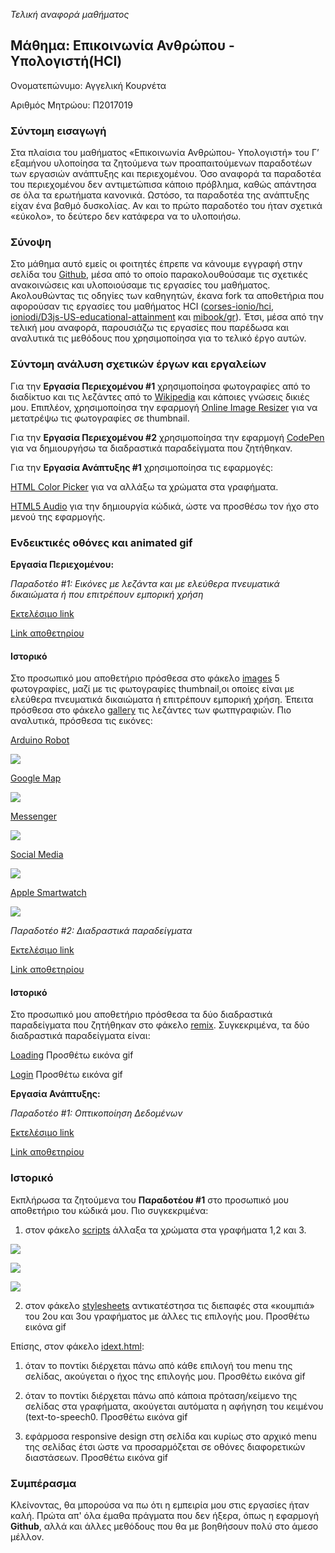 *Τελική αναφορά μαθήματος*

## Μάθημα: Επικοινωνία Ανθρώπου - Υπολογιστή(HCI)
  
Ονοματεπώνυμο: Αγγελική Κουρνέτα 

Αριθμός Μητρώου: Π2017019
  
### Σύντομη εισαγωγή
  
Στα πλαίσια του μαθήματος «Επικοινωνία Ανθρώπου- Υπολογιστή» του Γ’ εξαμήνου υλοποίησα τα ζητούμενα των προαπαιτούμενων παραδοτέων των εργασιών ανάπτυξης και περιεχομένου. Όσο αναφορά τα παραδοτέα του περιεχομένου δεν αντιμετώπισα κάποιο πρόβλημα, καθώς απάντησα σε όλα τα ερωτήματα κανονικά. Ωστόσο, τα παραδοτέα της ανάπτυξης είχαν ένα βαθμό δυσκολίας. Αν και το πρώτο παραδοτέο του ήταν σχετικά «εύκολο», το δεύτερο δεν κατάφερα να το υλοποιήσω.

### Σύνοψη
  
Στο μάθημα αυτό εμείς οι φοιτητές έπρεπε να κάνουμε εγγραφή στην σελίδα του [Github](https://github.com/), μέσα από το οποίο παρακολουθούσαμε τις σχετικές ανακοινώσεις και υλοποιούσαμε τις εργασίες του μαθήματος. Ακολουθώντας τις οδηγίες των καθηγητών, έκανα fork τα αποθετήρια που αφορούσαν τις εργασίες του μαθήματος HCI ([corses-ionio/hci](https://github.com/courses-ionio/hci), [ioniodi/D3js-US-educational-attainment](https://github.com/ioniodi/D3js-US-educational-attainment) και [mibook/gr](https://github.com/mibook/gr)). Έτσι, μέσα από την τελική μου αναφορά, παρουσιάζω τις εργασίες που παρέδωσα και αναλυτικά τις μεθόδους που χρησιμοποίησα για το τελικό έργο αυτών.

### Σύντομη ανάλυση σχετικών έργων και εργαλείων
  
Για την **Εργασία Περιεχομένου #1** χρησιμοποίησα φωτογραφίες από το διαδίκτυο και τις λεζάντες από το [Wikipedia](https://www.wikipedia.org/) και κάποιες γνώσεις δικιές μου. Επιπλέον, χρησιμοποίησα την εφαρμογή [Online Image Resizer](https://resizeimage.net/) για να μετατρέψω τις φωτογραφίες σε thumbnail.

Για την **Εργασία Περιεχομένου #2** χρησιμοποίησα την εφαρμογή [CodePen](https://codepen.io/) για να δημιουργήσω τα διαδραστικά παραδείγματα που ζητήθηκαν.

Για την **Εργασία Ανάπτυξης #1** χρησιμοποίησα τις εφαρμογές:

[HTML Color Picker]( https://www.w3schools.com/colors/colors_picker.asp) για να αλλάξω τα χρώματα στα γραφήματα.

[HTML5 Audio](https://www.w3schools.com/html/html5_audio.asp) για την δημιουργία κώδικά, ώστε να προσθέσω τον ήχο στο μενού της εφαρμογής.
  
### Ενδεικτικές οθόνες και animated gif

**Εργασία Περιεχομένου:**
  
*Παραδοτέο #1: Εικόνες με λεζάντα και με ελεύθερα πνευματικά δικαιώματα ή που επιτρέπουν εμπορική χρήση*

[Εκτελέσιμο link](https://p17kour.github.io/gr/)

[Link αποθετηρίου](https://github.com/p17kour/gr)

#### Ιστορικό

Στο προσωπικό μου αποθετήριο πρόσθεσα στο φάκελο [images](https://github.com/p17kour/gr/tree/gh-pages/images) 5 φωτογραφίες, μαζί με τις φωτογραφίες thumbnail,οι οποίες είναι με ελεύθερα πνευματικά δικαιώματα ή επιτρέπουν εμπορική χρήση. Έπειτα πρόσθεσα στο φάκελο [gallery](https://github.com/p17kour/gr/tree/gh-pages/_gallery) τις λεζάντες των φωτπγραφιών. Πιο αναλυτικά, πρόσθεσα τις εικόνες:
  
[Arduino Robot](https://p17kour.github.io/gr/gallery/arduino-robot/) 

![](Screenshot_1.png)

[Google Map](https://p17kour.github.io/gr/gallery/google-maps/)

![](Screenshot_2.png)

[Messenger](https://p17kour.github.io/gr/gallery/messenger/)

![](Screenshot_3.png)

[Social Media](https://p17kour.github.io/gr/gallery/social-media/)

![](Screenshot_4.png)
  
[Apple Smartwatch](https://p17kour.github.io/gr/gallery/apple-smartwatch/)

![](Screenshot_5.png)

*Παραδοτέο #2: Διαδραστικά παραδείγματα*

[Εκτελέσιμο link](https://p17kour.github.io/gr/)

[Link αποθετηρίου](https://github.com/p17kour/gr)

#### Ιστορικό 

Στο προσωπικό μου αποθετήριο πρόσθεσα τα δύο διαδραστικά παραδείγματα που ζητήθηκαν στο φάκελο [remix](https://github.com/p17kour/gr/tree/gh-pages/_remix). Συγκεκριμένα, τα δύο διαδραστικά παραδείγματα είναι:

[Loading](https://p17kour.github.io/gr/remix/login/)
Προσθέτω εικόνα gif

[Login](https://p17kour.github.io/gr/remix/loading/)
Προσθέτω εικόνα gif

**Εργασία Ανάπτυξης:**
  
*Παραδοτέο #1: Οπτικοποίηση Δεδομένων*

[Εκτελέσιμο link]( https://p17kour.github.io/D3js-US-educational-attainment/)

[Link αποθετηρίου](https://github.com/p17kour/D3js-US-educational-attainment/)

### Ιστορικό 

Εκπλήρωσα τα ζητούμενα του **Παραδοτέου #1** στο προσωπικό μου αποθετήριο του κώδικά μου. Πιο συγκεκριμένα:

1. στον φάκελο [scripts](https://github.com/p17kour/D3js-US-educational-attainment/tree/master/assets/scripts) άλλαξα τα χρώματα στα γραφήματα 1,2 και 3.

![](Screenshot_6.png) 



![](Screenshot_7.png) 


![](Screenshot_8.png)

2. στον φάκελο [stylesheets](https://github.com/p17kour/D3js-US-educational-attainment/tree/master/assets/stylesheets) αντικατέστησα τις διεπαφές στα «κουμπιά» του 2ου και 3ου γραφήματος με άλλες τις επιλογής μου.
Προσθέτω εικόνα gif

Επίσης, στον φάκελο [idext.html](https://github.com/p17kour/D3js-US-educational-attainment/blob/master/index.html):

1. όταν το ποντίκι διέρχεται πάνω από κάθε επιλογή του menu της σελίδας, ακούγεται ο ήχος της επιλογής μου.
Προσθέτω εικόνα gif

2. όταν το ποντίκι διέρχεται πάνω από κάποια πρόταση/κείμενο της σελίδας στα γραφήματα, ακούγεται αυτόματα η αφήγηση του κειμένου (text-to-speech0.
Προσθέτω εικόνα gif

3. εφάρμοσα responsive design στη σελίδα και κυρίως στο αρχικό menu της σελίδας έτσι ώστε να προσαρμόζεται σε οθόνες διαφορετικών διαστάσεων.
Προσθέτω εικόνα gif

### Συμπέρασμα

Κλείνοντας, θα μπορούσα να πω ότι η εμπειρία μου στις εργασίες ήταν καλή. Πρώτα απ' όλα έμαθα πράγματα που δεν ήξερα, όπως η εφαρμογή **Github**, αλλά και άλλες μεθόδους που θα με βοηθήσουν πολύ στο άμεσο μέλλον.

